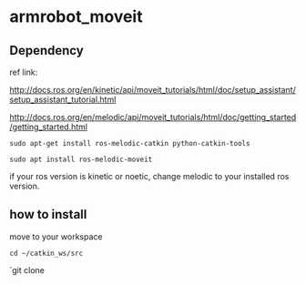 # armrobot_moveit

## Dependency

ref link:

http://docs.ros.org/en/kinetic/api/moveit_tutorials/html/doc/setup_assistant/setup_assistant_tutorial.html

http://docs.ros.org/en/melodic/api/moveit_tutorials/html/doc/getting_started/getting_started.html

`sudo apt-get install ros-melodic-catkin python-catkin-tools`

`sudo apt install ros-melodic-moveit`

if your ros version is kinetic or noetic, change melodic to your installed ros version.

## how to install

move to your workspace

`cd ~/catkin_ws/src`

`git clone 

